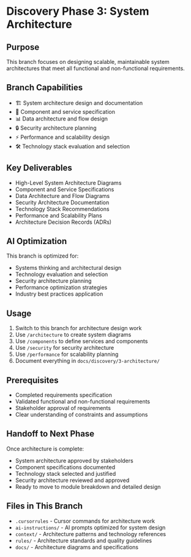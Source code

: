 # Discovery Phase 3: System Architecture

## Purpose
This branch focuses on designing scalable, maintainable system architectures that meet all functional and non-functional requirements.

## Branch Capabilities
- 🏗️ System architecture design and documentation
- 🔧 Component and service specification
- 📊 Data architecture and flow design
- 🔒 Security architecture planning
- ⚡ Performance and scalability design
- 🛠️ Technology stack evaluation and selection

## Key Deliverables
- High-Level System Architecture Diagrams
- Component and Service Specifications
- Data Architecture and Flow Diagrams
- Security Architecture Documentation
- Technology Stack Recommendations
- Performance and Scalability Plans
- Architecture Decision Records (ADRs)

## AI Optimization
This branch is optimized for:
- Systems thinking and architectural design
- Technology evaluation and selection
- Security architecture planning
- Performance optimization strategies
- Industry best practices application

## Usage
1. Switch to this branch for architecture design work
2. Use `/architecture` to create system diagrams
3. Use `/components` to define services and components
4. Use `/security` for security architecture
5. Use `/performance` for scalability planning
6. Document everything in `docs/discovery/3-architecture/`

## Prerequisites
- Completed requirements specification
- Validated functional and non-functional requirements
- Stakeholder approval of requirements
- Clear understanding of constraints and assumptions

## Handoff to Next Phase
Once architecture is complete:
- System architecture approved by stakeholders
- Component specifications documented
- Technology stack selected and justified
- Security architecture reviewed and approved
- Ready to move to module breakdown and detailed design

## Files in This Branch
- `.cursorrules` - Cursor commands for architecture work
- `ai-instructions/` - AI prompts optimized for system design
- `context/` - Architecture patterns and technology references
- `rules/` - Architecture standards and quality guidelines
- `docs/` - Architecture diagrams and specifications